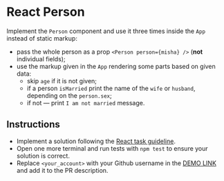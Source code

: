 # React Person

Implement the `Person` component and use it three times inside the `App` instead of static markup:

- pass the whole person as a prop `<Person person={misha} />` (**not** individual fields);
- use the markup given in the `App` rendering some parts based on given data:
  - skip `age` if it is not given;
  - if a person `isMarried` print the name of the `wife` or `husband`, depending on the `person.sex`;
  - if not — print `I am not married` message.

## Instructions
- Implement a solution following the [React task guideline](https://github.com/mate-academy/react_task-guideline#react-tasks-guideline).
- Open one more terminal and run tests with `npm test` to ensure your solution is correct.
- Replace `<your_account>` with your Github username in the [DEMO LINK](https://kata96451.github.io/react_person/) and add it to the PR description.

